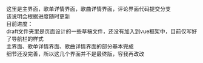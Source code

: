 这里是主界面，歌单详情界面，歌曲详情界面，评论界面代码提交分支<br>
该说明会根据进度随时更新<br>
目前进度：<br>
draft文件夹里是页面设计的一些草稿文件，还没有加入到vue框架中，目前仅写好了导航栏的样式<br>
主界面、歌单详情界面、歌曲详情界面的部分基本完成<br>
细节还没完善，所以这几个界面并不是最终版，容我再改改
